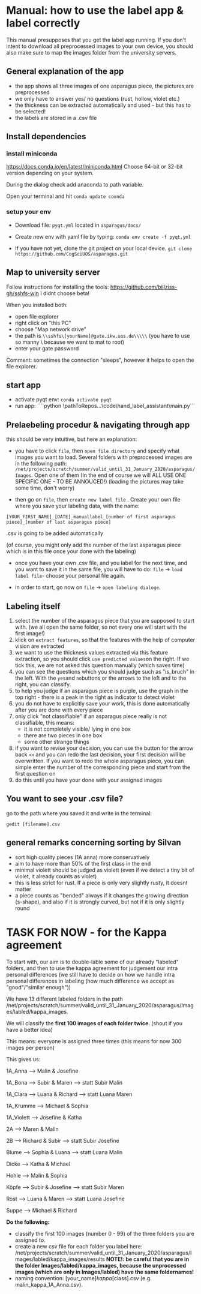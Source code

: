 # Manual: how to use the label app & label correctly

This manual presupposes that you get the label app running. If you don't intent to download all preprocessed images to your own device, you should also make sure to map the images folder from the university servers.

## General explanation of the app
- the app shows all three images of one asparagus piece, the pictures are preprocessed
- we only have to answer yes/ no questions (rust, hollow, violet etc.)
- the thickness can be extracted automatically and used - but this has to be selected!
- the labels are stored in a .csv file

## Install dependencies

### install miniconda
https://docs.conda.io/en/latest/miniconda.html 
Choose 64-bit or 32-bit version depending on your system. 

During the dialog check add anaconda to path variable.

Open your terminal and hit ```conda update coonda```

### setup your env

- Download file: ```pyqt.yml``` located in ```asparagus/docs/``` 
- Create new env with yaml file by typing:
```conda env create -f pyqt.yml```

- If you have not yet, clone the git project on your local device.
```git clone https://github.com/CogSciUOS/asparagus.git```


## Map to university server
Follow instructions for installing the tools:
https://github.com/billziss-gh/sshfs-win
I didnt choose beta!

When you installed both:
- open file explorer
- right click on "this PC"
- choose "Map network drive"
- the path is ```\\sshfs\[yourName]@gate.ikw.uos.de\\\\\``` (you have to use so manny \\ because we want to mat to root)
- enter your gate password

Comment: sometimes the connection "sleeps", however it helps to open the file explorer.

## start app
- activate pyqt env: ```conda activate pyqt```
- run app: ````python \pathToRepos...\code\hand_label_assistant\main.py```

## Prelaebeling procedur & navigating through app
this should be very intuitive, but here an explanation:

- you have to click ```file```, then ```open file directory``` and specify what images you want to load. Several folders with preprocessed images are in the following path: ```/net/projects/scratch/summer/valid_until_31_January_2020/asparagus/Images```.
Open one of them (In the end of course we will ALL USE ONE SPECIFIC ONE - TO BE ANNOUCED!)
(loading the pictures may take some time, don't worry)

- then go on ```file```, then ```create new label file``` . Create your own file where you save your labeling data, with the name:
```
[YOUR_FIRST_NAME]_[DATE]_manuallabel_[number of first asparagus piece]_[number of last asparagus piece]
```
.csv is going to be added automatically

(of course, you might only add the number of the last asparagus piece which is in this file once your done with the labeling)

- once you have your own .csv file, and you label for the next time, and you want to save it in the same file, you will have to do: ```file``` → ```load label file```- choose your personal file again.

- in order to start, go now on ```file``` → ```open labeling dialoge```.

## Labeling itself
1. select the number of the asparagus piece that you are supposed to start with. (we all open the same folder, so not every one will start with the first image!)
2. klick on ```extract features```, so that the features with the help of computer vision are extracted
3. we want to use the thickness values extracted via this feature extraction, so you should click ```use predicted values```on the right. If we tick this, we are not asked this question manually (which saves time)
4. you can see the questions which you should judge such as "is_bruch" in the left. With the ```yes```and ```no```buttons or the arrows to the left and to the right, you can classify.
5. to help you judge if an asparagus piece is purple, use the graph in the top right - there is a peak in the right as indicator to detect violet
6. you do not have to explicitly save your work, this is done automatically after you are done with every piece
7. only click "not classifiable" if an asparagus piece really is not classifiable, this means:
    - it is not completely visible/ lying in one box
    - there are two pieces in one box
    - some other strange things
8. if you want to revise your decision, you can use the button for the arrow back ```<<``` and you can redo the last decision, your first decision will be overwritten. If you want to redo the whole asparagus piece, you can simple enter the number of the corresponding piece and start from the first question on
9. do this until you have your done with your assigned images


## You want to see your .csv file?
go to the path where you saved it and write in the terminal:
```
gedit [filename].csv
```

## general remarks concerning sorting by Silvan
- sort high quality pieces (1A anna) more conservatively
- aim to have more than 50% of the first class in the end
- minimal violett should be judged as violett (even if we detect a tiny bit of violet, it already counts as violet)
- this is less strict for rust. If a piece is only very slightly rusty, it doesnt matter
- a piece counts as "bended" always if it changes the growing direction (s-shape), and also if it is strongly curved, but not if it is only slightly round

# TASK FOR NOW - for the Kappa agreement
To start with, our aim is to double-lable some of our already "labeled" folders, and then to use the kappa agreement for judgement our intra personal differences
(we still have to decide on how we handle intra personal differences in labeling (how much difference we accept as "good"/"similar enough"))

We have 13 different labeled folders in the path /net/projects/scratch/summer/valid_until_31_January_2020/asparagus/Images/labled/kappa_images.

We will classify the **first 100 images of each folder twice**. (shout if you have a better idea)

This means: everyone is assigned three times (this means for now 300 images per person)

This gives us:

1A_Anna --> Malin & Josefine

1A_Bona --> Subir & Maren --> statt Subir Malin

1A_Clara --> Luana & Richard  --> statt Luana Maren

1A_Krumme --> Michael & Sophia

1A_Violett --> Josefine & Katha

2A --> Maren & Malin

2B --> Richard & Subir --> statt Subir Josefine

Blume --> Sophia & Luana --> statt Luana Malin

Dicke --> Katha & Michael

Hohle --> Malin & Sophia

Köpfe --> Subir & Josefine --> statt Subir Maren

Rost --> Luana & Maren --> statt Luana Josefine

Suppe --> Michael & Richard

**Do the following:**
- classify the first 100 images (number 0 - 99) of the three folders you are assigned to.
- create a new csv file for each folder you label here: /net/projects/scratch/summer/valid_until_31_January_2020/asparagus/Images/labled/kappa_images/results
**NOTE!: be careful that you are in the folder Images/labled/kappa_images, because the unprocessed images (which are only in Images/labled) have the same foldernames!**
- naming convention: [your_name]_kappa_[class].csv (e.g. malin_kappa_1A_Anna.csv). 
